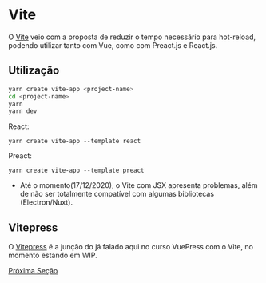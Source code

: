 # Vite

O [Vite](https://github.com/vitejs/vite) veio com a proposta de reduzir o tempo necessário para hot-reload, podendo utilizar tanto com Vue, como com Preact.js e React.js.

## Utilização

```sh
yarn create vite-app <project-name>
cd <project-name>
yarn
yarn dev
```

React:

`yarn create vite-app --template react`

Preact:

`yarn create vite-app --template preact`

* Até o momento(17/12/2020), o Vite com JSX apresenta problemas, além de não ser totalmente compatível com algumas bibliotecas (Electron/Nuxt).

## Vitepress

O [Vitepress](https://github.com/vuejs/vitepress) é a junção do já falado aqui no curso VuePress com o Vite, no momento estando em WIP.

[Próxima Seção](./8%20-%20Pinia.md)
